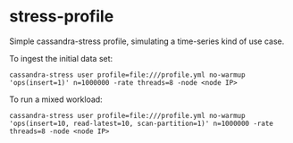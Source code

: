# stress-profile

Simple cassandra-stress profile, simulating a time-series kind of use case.

To ingest the initial data set:

```shell
cassandra-stress user profile=file:///profile.yml no-warmup 'ops(insert=1)' n=1000000 -rate threads=8 -node <node IP>
```

To run a mixed workload:

```shell
cassandra-stress user profile=file:///profile.yml no-warmup 'ops(insert=10, read-latest=10, scan-partition=1)' n=1000000 -rate threads=8 -node <node IP>
```

